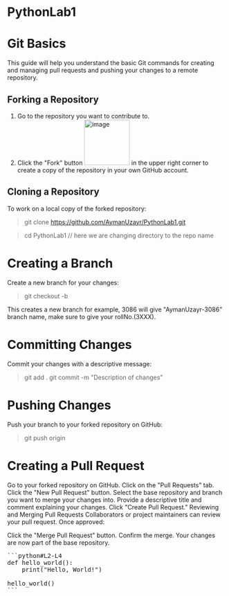 # PythonLab1
# Git Basics

This guide will help you understand the basic Git commands for creating and managing pull requests and pushing your changes to a remote repository.

## Forking a Repository

1. Go to the repository you want to contribute to.
2. Click the "Fork" button <img width="105" alt="image" src="https://github.com/AymanUzayr/PythonLab1/assets/68193240/d34b5917-25ee-4404-8f37-545d101b5e6a">
 in the upper right corner to create a copy of the repository in your own GitHub account.

## Cloning a Repository
To work on a local copy of the forked repository:

> git clone https://github.com/AymanUzayr/PythonLab1.git

> cd PythonLab1 // here we are changing directory to the repo name

# Creating a Branch
Create a new branch for your changes:
> git checkout -b <branch-name>

This creates a new branch for example, 3086 will give "AymanUzayr-3086" branch name, make sure to give your rollNo.(3XXX).

# Committing Changes
Commit your changes with a descriptive message:
> git add .
> git commit -m "Description of changes"

# Pushing Changes
Push your branch to your forked repository on GitHub:
> git push origin <branch-name>

# Creating a Pull Request
Go to your forked repository on GitHub.
Click on the "Pull Requests" tab.
Click the "New Pull Request" button.
Select the base repository and branch you want to merge your changes into.
Provide a descriptive title and comment explaining your changes.
Click "Create Pull Request."
Reviewing and Merging Pull Requests
Collaborators or project maintainers can review your pull request. Once approved:

Click the "Merge Pull Request" button.
Confirm the merge.
Your changes are now part of the base repository.
<pre>
```python#L2-L4
def hello_world():
    print("Hello, World!")

hello_world()
```
</pre>


